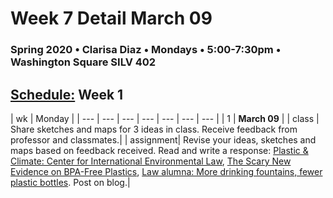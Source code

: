 # Week 7 Detail March 09

### Spring 2020 • Clarisa Diaz • Mondays • 5:00-7:30pm • Washington Square SILV 402

## [Schedule:](./) Week 1

| wk | Monday |
| --- | --- | --- | --- | --- | --- | --- |
| 1 | **March 09** |
| class | Share sketches and maps for 3 ideas in class. Receive feedback from professor and classmates.| 
| assignment| Revise your ideas, sketches and maps based on feedback received. Read and write a response: [Plastic & Climate: Center for International Environmental Law](https://www.ciel.org/plasticandclimate/), [The Scary New Evidence on BPA-Free Plastics](https://www.motherjones.com/environment/2014/03/tritan-certichem-eastman-bpa-free-plastic-safe/), [Law alumna: More drinking fountains, fewer plastic bottles](https://law.tulane.edu/news/law-alumna-more-drinking-fountains-fewer-plastic-bottles). Post on blog.|  

